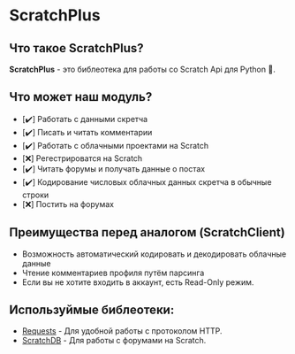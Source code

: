 # ScratchPlus
## Что такое ScratchPlus?
**ScratchPlus** - это библеотека для работы со Scratch Api для Python :snake:.
## Что может наш модуль?
- [:heavy_check_mark:] Работать с данными скретча
- [:heavy_check_mark:] Писать и читать комментарии 
- [:heavy_check_mark:] Работать с облачными проектами на Scratch
- [:x:] Регестрироватся на Scratch
- [:heavy_check_mark:] Читать форумы и получать данные о постах
- [✔️] Кодирование числовых облачных данных скретча в обычные строки
- [:x:] Постить на форумах
## Преимущества перед аналогом (ScratchClient)
- Возможность автоматический кодировать и декодировать облачные данные  
- Чтение комментариев профиля путём парсинга
- Если вы не хотите входить в аккаунт, есть Read-Only режим.

## Используймые библеотеки:
- [Requests](github.com/psf/requests) - Для удобной работы с протоколом HTTP.
- [ScratchDB](https://scratchdb.lefty.one/) - Для работы с форумами на Scratch.

